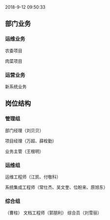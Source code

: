 
2018-9-12 09:50:33


## 部门业务

### 运维业务
农委项目

肉菜项目


### 运营业务

新系统业务








## 岗位结构

### 管理组
部门经理（刘贝贝）

项目经理（万超、薛栓勤）

业务主管（王根明）

### 运维组

运维工程师（江凯、付敬科）

系统集成工程师（常仕杰、吴文奎、位盼来、原旭东）

### 综合组

（曹柱）
文档工程师（郭朋利）
综合员（刘雪丽）
<!--stackedit_data:
eyJoaXN0b3J5IjpbLTE2NzcxMjUwMCwyMDQwMjk3NjIyLDczMD
k5ODExNl19
-->